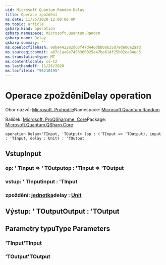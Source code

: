```yaml
---
uid: Microsoft.Quantum.Random.Delay
title: Operace zpoždění
ms.date: 11/25/2020 12:00:00 AM
ms.topic: article
qsharp.kind: operation
qsharp.namespace: Microsoft.Quantum.Random
qsharp.name: Delay
qsharp.summary: ''
ms.openlocfilehash: 98be442282d03f47d446dbb08635d79de00a2aad
ms.sourcegitcommit: a87c1aa8e7453360025e47ba614f25b02ea84ec3
ms.translationtype: MT
ms.contentlocale: cs-CZ
ms.lasthandoff: 11/26/2020
ms.locfileid: "96210195"
---
```

# <a name="delay-operation"></a><span data-ttu-id="f6b85-102">Operace zpoždění</span><span class="sxs-lookup"><span data-stu-id="f6b85-102">Delay operation</span></span>

<span data-ttu-id="f6b85-103">Obor názvů: [Microsoft. Prohodile](xref:Microsoft.Quantum.Random)</span><span class="sxs-lookup"><span data-stu-id="f6b85-103">Namespace: [Microsoft.Quantum.Random](xref:Microsoft.Quantum.Random)</span></span>

<span data-ttu-id="f6b85-104">Balíček: [Microsoft. ProQSharpme. Core](https://nuget.org/packages/Microsoft.Quantum.QSharp.Core)</span><span class="sxs-lookup"><span data-stu-id="f6b85-104">Package: [Microsoft.Quantum.QSharp.Core](https://nuget.org/packages/Microsoft.Quantum.QSharp.Core)</span></span>




```qsharp
operation Delay<'TInput, 'TOutput> (op : ('TInput => 'TOutput), input : 'TInput, delay : Unit) : 'TOutput
```


## <a name="input"></a><span data-ttu-id="f6b85-105">Vstup</span><span class="sxs-lookup"><span data-stu-id="f6b85-105">Input</span></span>

### <a name="op--tinput--toutput"></a><span data-ttu-id="f6b85-106">op: ' TInput => ' TOutput</span><span class="sxs-lookup"><span data-stu-id="f6b85-106">op : 'TInput => 'TOutput</span></span> 




### <a name="input--tinput"></a><span data-ttu-id="f6b85-107">vstup: ' TInput</span><span class="sxs-lookup"><span data-stu-id="f6b85-107">input : 'TInput</span></span>




### <a name="delay--unit"></a><span data-ttu-id="f6b85-108">zpoždění: [jednotka](xref:microsoft.quantum.lang-ref.unit)</span><span class="sxs-lookup"><span data-stu-id="f6b85-108">delay : [Unit](xref:microsoft.quantum.lang-ref.unit)</span></span>





## <a name="output--toutput"></a><span data-ttu-id="f6b85-109">Výstup: ' TOutput</span><span class="sxs-lookup"><span data-stu-id="f6b85-109">Output : 'TOutput</span></span>



## <a name="type-parameters"></a><span data-ttu-id="f6b85-110">Parametry typu</span><span class="sxs-lookup"><span data-stu-id="f6b85-110">Type Parameters</span></span>

### <a name="tinput"></a><span data-ttu-id="f6b85-111">'TInput</span><span class="sxs-lookup"><span data-stu-id="f6b85-111">'TInput</span></span>


### <a name="toutput"></a><span data-ttu-id="f6b85-112">'TOutput</span><span class="sxs-lookup"><span data-stu-id="f6b85-112">'TOutput</span></span>

